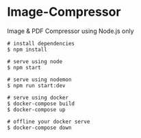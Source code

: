 # Image-Compressor
Image &amp; PDF Compressor using Node.js only

```
# install dependencies
$ npm install

# serve using node
$ npm start

# serve using nodemon
$ npm run start:dev

# serve using docker
$ docker-compose build
$ docker-compose up

# offline your docker serve
$ docker-compose down
```


